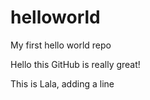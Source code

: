 # helloworld
My first hello world repo

Hello this GitHub is really great!

This is Lala, adding a line 
